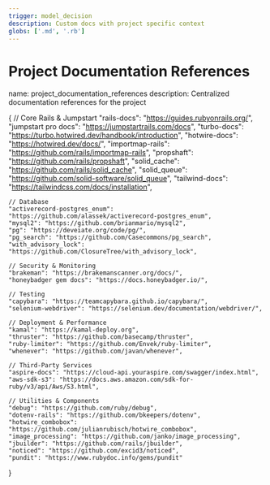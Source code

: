 ```yaml
---
trigger: model_decision
description: Custom docs with project specific context
globs: ['.md', '.rb']
---
```

# Project Documentation References

<rule>
name: project_documentation_references
description: Centralized documentation references for the project

{
    // Core Rails & Jumpstart
    "rails-docs": "https://guides.rubyonrails.org/",
    "jumpstart pro docs": "https://jumpstartrails.com/docs",
    "turbo-docs": "https://turbo.hotwired.dev/handbook/introduction",
    "hotwire-docs": "https://hotwired.dev/docs/",
    "importmap-rails": "https://github.com/rails/importmap-rails",
    "propshaft": "https://github.com/rails/propshaft",
    "solid_cache": "https://github.com/rails/solid_cache",
    "solid_queue": "https://github.com/solid-software/solid_queue",
    "tailwind-docs": "https://tailwindcss.com/docs/installation",

    // Database
    "activerecord-postgres_enum": "https://github.com/alassek/activerecord-postgres_enum",
    "mysql2": "https://github.com/brianmario/mysql2",
    "pg": "https://deveiate.org/code/pg/",
    "pg_search": "https://github.com/Casecommons/pg_search",
    "with_advisory_lock": "https://github.com/ClosureTree/with_advisory_lock",

    // Security & Monitoring
    "brakeman": "https://brakemanscanner.org/docs/",
    "honeybadger gem docs": "https://docs.honeybadger.io/",

    // Testing
    "capybara": "https://teamcapybara.github.io/capybara/",
    "selenium-webdriver": "https://selenium.dev/documentation/webdriver/",

    // Deployment & Performance
    "kamal": "https://kamal-deploy.org",
    "thruster": "https://github.com/basecamp/thruster",
    "ruby-limiter": "https://github.com/Envek/ruby-limiter",
    "whenever": "https://github.com/javan/whenever",

    // Third-Party Services
    "aspire-docs": "https://cloud-api.youraspire.com/swagger/index.html",
    "aws-sdk-s3": "https://docs.aws.amazon.com/sdk-for-ruby/v3/api/Aws/S3.html",

    // Utilities & Components
    "debug": "https://github.com/ruby/debug",
    "dotenv-rails": "https://github.com/bkeepers/dotenv",
    "hotwire_combobox": "https://github.com/julianrubisch/hotwire_combobox",
    "image_processing": "https://github.com/janko/image_processing",
    "jbuilder": "https://github.com/rails/jbuilder",
    "noticed": "https://github.com/excid3/noticed",
    "pundit": "https://www.rubydoc.info/gems/pundit"
}
</rule>